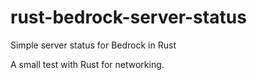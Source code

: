 # rust-bedrock-server-status

Simple server status for Bedrock in Rust

A small test with Rust for networking.
